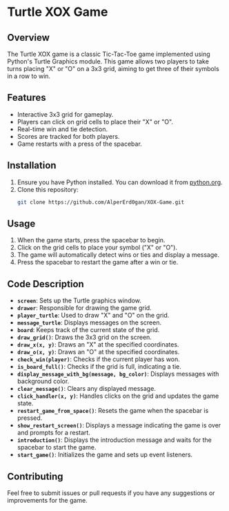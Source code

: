 # Turtle XOX Game

## Overview

The Turtle XOX game is a classic Tic-Tac-Toe game implemented using Python's Turtle Graphics module. This game allows two players to take turns placing "X" or "O" on a 3x3 grid, aiming to get three of their symbols in a row to win.

## Features

- Interactive 3x3 grid for gameplay.
- Players can click on grid cells to place their "X" or "O".
- Real-time win and tie detection.
- Scores are tracked for both players.
- Game restarts with a press of the spacebar.

## Installation

1. Ensure you have Python installed. You can download it from [python.org](https://www.python.org/downloads/).
2. Clone this repository:
   ```sh
   git clone https://github.com/AlperErd0gan/XOX-Game.git
## Usage

1. When the game starts, press the spacebar to begin.
2. Click on the grid cells to place your symbol ("X" or "O").
3. The game will automatically detect wins or ties and display a message.
4. Press the spacebar to restart the game after a win or tie.

## Code Description

- **`screen`**: Sets up the Turtle graphics window.
- **`drawer`**: Responsible for drawing the game grid.
- **`player_turtle`**: Used to draw "X" and "O" on the grid.
- **`message_turtle`**: Displays messages on the screen.
- **`board`**: Keeps track of the current state of the grid.
- **`draw_grid()`**: Draws the 3x3 grid on the screen.
- **`draw_x(x, y)`**: Draws an "X" at the specified coordinates.
- **`draw_o(x, y)`**: Draws an "O" at the specified coordinates.
- **`check_win(player)`**: Checks if the current player has won.
- **`is_board_full()`**: Checks if the grid is full, indicating a tie.
- **`display_message_with_bg(message, bg_color)`**: Displays messages with background color.
- **`clear_message()`**: Clears any displayed message.
- **`click_handler(x, y)`**: Handles clicks on the grid and updates the game state.
- **`restart_game_from_space()`**: Resets the game when the spacebar is pressed.
- **`show_restart_screen()`**: Displays a message indicating the game is over and prompts for a restart.
- **`introduction()`**: Displays the introduction message and waits for the spacebar to start the game.
- **`start_game()`**: Initializes the game and sets up event listeners.

## Contributing

Feel free to submit issues or pull requests if you have any suggestions or improvements for the game.

